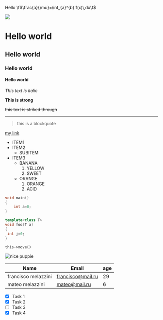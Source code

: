 <!-- math -->
Hello \f$\frac{a}{\mu}=\int_{a}^{b} f(x)\,dx\f$

<img src="https://render.githubusercontent.com/render/math?math=\frac{a}{\mu}=\int_{a}^{b} f(x)\,dx">

<!-- headings -->

#       Hello world
##      Hello world
###     Hello world
####     Hello world

<!-- Italics -->
*This text is italic*

<!-- bold -->
**This is strong**

<!-- strikethrough -->
~~this text is striked through~~

<!-- Horizontal rule -->

---

<!-- blockquote -->

> this is a blockquote

<!-- links -->

[my link](https://www.youtube.com/watch?v=HUBNt18RFbo "go to youtube video")


<!-- LISTS -->

*   ITEM1
*   ITEM2
    *   SUBITEM
*   ITEM3
    + BANANA
        1. YELLOW
        2. SWEET
    + ORANGE
        1. ORANGE
        2. ACID

<!-- CODE -->

~~~cpp
void main()
{
    int a=0;
}
~~~

```cpp
template<class T>
void foo(T a)
{
 int j=0;   
}
```

`this->move()`


<!-- Images -->

![nice puppie](https://encrypted-tbn0.gstatic.com/images?q=tbn%3AANd9GcQqsRkKq2KF5lPA6kRwazt3JXrgWwmLRNnfkola9M15K5-D6LAX&usqp=CAU)


<!-- tables -->

|Name                   | Email           | age     |
|-------                |-----------------|---------|
|francisco melazzini    |francisco@mail.ru|  29     |
|mateo melazzini        |mateo@mail.ru    |  6      |

<!-- Task lists -->

* [x] Task 1
* [x] Task 2
* [ ] Task 3
* [x] Task 4
